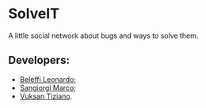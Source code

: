 # SolveIT
A little social network about bugs and ways to solve them.

## Developers:
- [Beleffi Leonardo](https://github.com/LeonardoBeleffi);
- [Sangiorgi Marco](https://github.com/SangioAI);
- [Vuksan Tiziano](https://github.com/ItsTiz).
